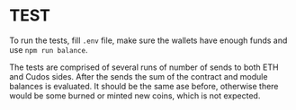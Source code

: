 # TEST
To run the tests, fill `.env` file, make sure the wallets have enough funds and use `npm run balance`.

The tests are comprised of several runs of number of sends to both ETH and Cudos sides. After the sends the sum of the contract and module balances is evaluated. It should be the same ase before, otherwise there would be some burned or minted new coins, which is not expected.